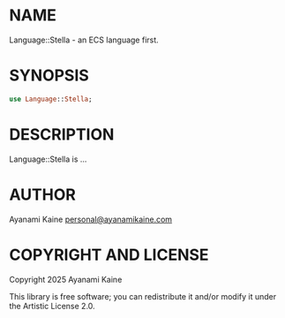 NAME
====

Language::Stella - an ECS language first.

SYNOPSIS
========

```raku
use Language::Stella;
```

DESCRIPTION
===========

Language::Stella is ...

AUTHOR
======

Ayanami Kaine <personal@ayanamikaine.com>

COPYRIGHT AND LICENSE
=====================

Copyright 2025 Ayanami Kaine

This library is free software; you can redistribute it and/or modify it under the Artistic License 2.0.

